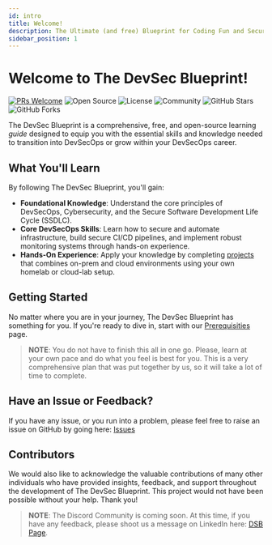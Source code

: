 ```yaml
---
id: intro
title: Welcome!
description: The Ultimate (and free) Blueprint for Coding Fun and Securing Runs!
sidebar_position: 1
---
```


# Welcome to The DevSec Blueprint!

[![PRs Welcome](https://img.shields.io/badge/PRs-welcome-brightgreen.svg?style=for-the-badge)](https://makeapullrequest.com)
![Open Source](https://img.shields.io/badge/Open%20Source-❤-blue?style=for-the-badge)
![License](https://img.shields.io/badge/License-MIT-green?style=for-the-badge)
![Community](https://img.shields.io/badge/Community-Join%20Us-brightgreen?style=for-the-badge)
![GitHub Stars](https://img.shields.io/github/stars/The-DevSec-Blueprint/devsecblueprint.github.io?style=for-the-badge)
![GitHub Forks](https://img.shields.io/github/forks/The-DevSec-Blueprint/devsecblueprint.github.io?style=for-the-badge)

The DevSec Blueprint is a comprehensive, free, and open-source learning _guide_ designed to equip you with the essential skills and knowledge needed to transition into DevSecOps or grow within your DevSecOps career.

## What You'll Learn

By following The DevSec Blueprint, you'll gain:

- **Foundational Knowledge**: Understand the core principles of DevSecOps, Cybersecurity, and the Secure Software Development Life Cycle (SSDLC).
- **Core DevSecOps Skills**: Learn how to secure and automate infrastructure, build secure CI/CD pipelines, and implement robust monitoring systems through hands-on experience.
- **Hands-On Experience**: Apply your knowledge by completing [projects] that combines on-prem and cloud environments using your own homelab or cloud-lab setup.

## Getting Started

No matter where you are in your journey, The DevSec Blueprint has something for you. If you're ready to dive in, start with our [Prerequisities] page.

>**NOTE**: You do not have to finish this all in one go. Please, learn at your own pace and do what you feel is best for you. This is a very comprehensive plan that was put together by us, so it will take a lot of time to complete.

## Have an Issue or Feedback?

If you have any issue, or you run into a problem, please feel free to raise an issue on GitHub by going here: [Issues](https://github.com/The-DevSec-Blueprint/devsecblueprint/issues)

## Contributors

We would also like to acknowledge the valuable contributions of many other individuals who have provided insights, feedback, and support throughout the development of The DevSec Blueprint. This project would not have been possible without your help. Thank you!

>**NOTE**: The Discord Community is coming soon. At this time, if you have any feedback, please shoot us a message on LinkedIn here: [DSB Page](https://www.linkedin.com/company/devsecblueprint).

<!-- Links -->

[projects]: ./projects/
[Prerequisities]: ./prerequisites.md
